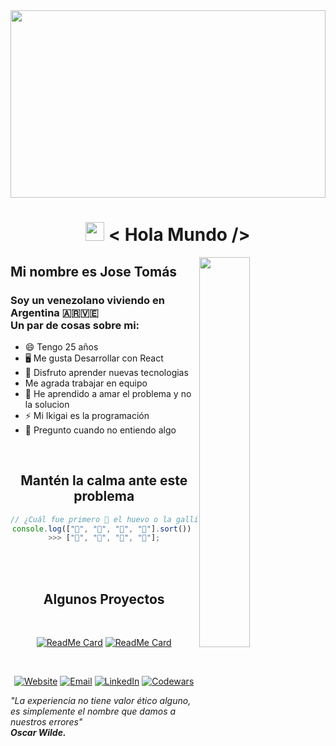   <img align="center" src="https://stackify.com/wp-content/uploads/2017/08/Javascript-vs-Typescript.jpg" height="300px" width="100%">

<div align="center">
  <h1 align="center"><img width="30px" src="https://media.tenor.com/images/3b388fe03da271d2674faf85eb7c3fcd/tenor.gif" /> < Hola Mundo /></h1>
</div>

  <img align="right" src="https://i.imgur.com/8MupZHY.gif" width="40%" />

## Mi nombre es Jose Tomás

<div align="left">
  <h3>Soy un venezolano viviendo en Argentina 🇦🇷🇻🇪<br>
  Un par de cosas sobre mi:
  </h3>

- 😄 Tengo 25 años
- 🖥️ Me gusta Desarrollar con React
- 🌱 Disfruto aprender nuevas tecnologias
- Me agrada trabajar en equipo
- 🤔 He aprendido a amar el problema y no la solucion
- ⚡ Mi Ikigai es la programación
- 💬 Pregunto cuando no entiendo algo
</div>

<div align="center">
<br>

<div align="center">

## Mantén la calma ante este problema

</div>

```javascript
// ¿Cuál fue primero 🤔 el huevo o la gallina?
console.log(["🥚", "🐣", "🐥", "🐔"].sort()) 
>>> ["🐔", "🐣", "🐥", "🥚"];
```

<br><br>

## Algunos Proyectos

<br>
</div>
<div align=center>

[![ReadMe Card](https://github-readme-stats.vercel.app/api/pin/?username=JoseTomas-GP95&repo=Proyecto-MERN&theme=prussian)](https://github.com/JoseTomas-GP95/Proyecto-MERN)
[![ReadMe Card](https://github-readme-stats.vercel.app/api/pin/?username=JoseTomas-GP95&repo=Henry-Bank&theme=prussian)](https://github.com/JoseTomas-GP95/Henry-Bank)

</div>
<br>

<p align="center">
<a href="https://app.netlify.com/teams/josetomas-gp95/sites" target="_blank"><img alt="Website" src="https://img.shields.io/badge/Proyectos-Mi Netlify-blue?style=flat&logo=google-chrome"></a>
<a href="mailto:tomas.didimo1407@gmail.com"><img alt="Email" src="https://img.shields.io/badge/Gmail-tomas.didimo1407@gmail.com-blue?style=flat&logo=gmail"></a>
<a href="https://www.linkedin.com/in/jos%C3%A9-gonz%C3%A1lez-padr%C3%B3n-6251a316a/" target="_blank"><img alt="LinkedIn" src="https://img.shields.io/badge/LinkedIn-Jose Gonzalez-blue?style=flat&logo=linkedin"></a>
<a href="https://www.codewars.com/users/JoseTomas-GP95/" target="_blank"><img alt="Codewars" src="https://img.shields.io/badge/CodeWars-Jose Gonzalez-blue?style=flat&logo=Codewars&logoColor=red"></a>
</p>
<cite>
  <i>
    "La experiencia no tiene valor ético alguno, es simplemente el nombre que damos a nuestros errores"
  <i>
</cite>
<br/>
<cite>
  <b>Oscar Wilde.</b>
</cite>
